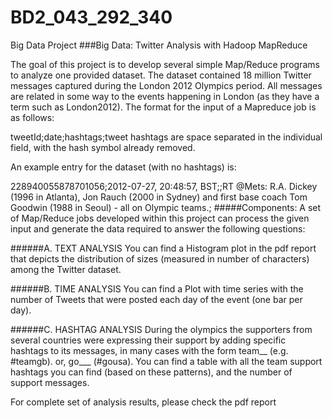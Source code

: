 # BD2_043_292_340
Big Data Project
###Big Data: Twitter Analysis with Hadoop MapReduce

The goal of this project is to develop several simple Map/Reduce programs to analyze one provided dataset. The dataset contained 18 million Twitter messages captured during the London 2012 Olympics period. All messages are related in some way to the events happening in London (as they have a term such as London2012). The format for the input of a Mapreduce job is as follows:

tweetId;date;hashtags;tweet
hashtags are space separated in the individual field, with the hash symbol already removed.

An example entry for the dataset (with no hashtags) is:

228940055878701056;2012-07-27, 20:48:57, BST;;RT @Mets: R.A. Dickey (1996 in Atlanta), Jon Rauch (2000 in Sydney) and first base coach Tom Goodwin (1988 in Seoul) - all on Olympic teams.;
#####Components: A set of Map/Reduce jobs developed within this project can process the given input and generate the data required to answer the following questions:

######A. TEXT ANALYSIS You can find a Histogram plot in the pdf report that depicts the distribution of sizes (measured in number of characters) among the Twitter dataset.

######B. TIME ANALYSIS You can find a Plot with time series with the number of Tweets that were posted each day of the event (one bar per day).

######C. HASHTAG ANALYSIS During the olympics the supporters from several countries were expressing their support by adding specific hashtags to its messages, in many cases with the form team__ (e.g. #teamgb). or, go___ (#gousa). You can find a table with all the team support hashtags you can find (based on these patterns), and the number of support messages.

For complete set of analysis results, please check the pdf report
